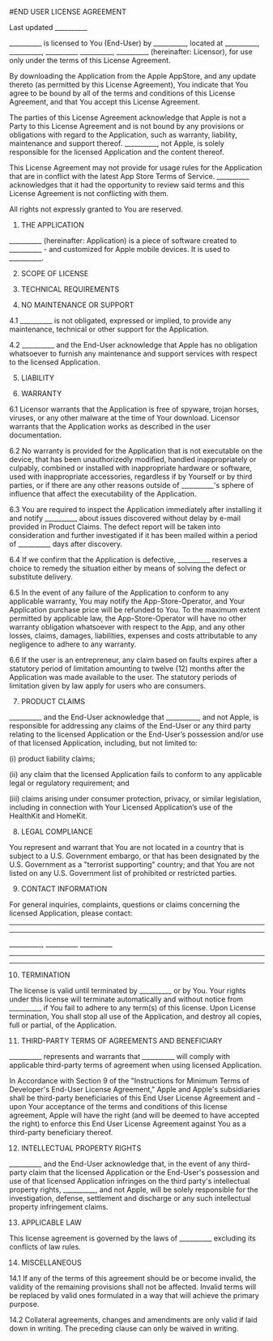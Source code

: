 #END USER LICENSE AGREEMENT

Last updated __________


 
__________ is licensed to You (End-User) by __________, located at __________, __________, __________ __________, __________ (hereinafter: Licensor), for use only under the terms of this License Agreement.
 
By downloading the Application from the Apple AppStore, and any update thereto (as permitted by this License Agreement), You indicate that You agree to be bound by all of the terms and conditions of this License Agreement, and that You accept this License Agreement.
 
The parties of this License Agreement acknowledge that Apple is not a Party to this License Agreement and is not bound by any provisions or obligations with regard to the Application, such as warranty, liability, maintenance and support thereof. __________, not Apple, is solely responsible for the licensed Application and the content thereof.
 
This License Agreement may not provide for usage rules for the Application that are in conflict with the latest App Store Terms of Service. __________ acknowledges that it had the opportunity to review said terms and this License Agreement is not conflicting with them.

All rights not expressly granted to You are reserved.


1. THE APPLICATION
 
__________ (hereinafter: Application) is a piece of software created to __________ - and customized for Apple mobile devices. It is used to __________.


2. SCOPE OF LICENSE
   

3. TECHNICAL REQUIREMENTS


4. NO MAINTENANCE OR SUPPORT

4.1  __________ is not obligated, expressed or implied, to provide any maintenance, technical or other support for the Application.

4.2  __________ and the End-User acknowledge that Apple has no obligation whatsoever to furnish any maintenance and support services with respect to the licensed Application.


5. LIABILITY


6. WARRANTY

6.1  Licensor warrants that the Application is free of spyware, trojan horses, viruses, or any other malware at the time of Your download. Licensor warrants that the Application works as described in the user documentation.

6.2  No warranty is provided for the Application that is not executable on the device, that has been unauthorizedly modified, handled inappropriately or culpably, combined or installed with inappropriate hardware or software, used with inappropriate accessories, regardless if by Yourself or by third parties, or if there are any other reasons outside of __________'s sphere of influence that affect the executability of the Application.

6.3  You are required to inspect the Application immediately after installing it and notify __________ about issues discovered without delay by e-mail provided in Product Claims. The defect report will be taken into consideration and further investigated if it has been mailed within a period of __________ days after discovery.

6.4  If we confirm that the Application is defective, __________ reserves a choice to remedy the situation either by means of solving the defect or substitute delivery.

6.5  In the event of any failure of the Application to conform to any applicable warranty, You may notify the App-Store-Operator, and Your Application purchase price will be refunded to You. To the maximum extent permitted by applicable law, the App-Store-Operator will have no other warranty obligation whatsoever with respect to the App, and any other losses, claims, damages, liabilities, expenses and costs attributable to any negligence to adhere to any warranty.
           
6.6  If the user is an entrepreneur, any claim based on faults expires after a statutory period of limitation amounting to twelve (12) months after the Application was made available to the user. The statutory periods of limitation given by law apply for users who are consumers.

           
7. PRODUCT CLAIMS
 
__________ and the End-User acknowledge that __________, and not Apple, is responsible for addressing any claims of the End-User or any third party relating to the licensed Application or the End-User’s possession and/or use of that licensed Application, including, but not limited to:
 
(i) product liability claims;
           
(ii) any claim that the licensed Application fails to conform to any applicable legal or regulatory requirement; and
           
(iii) claims arising under consumer protection, privacy, or similar legislation, including in connection with Your Licensed Application’s use of the HealthKit and HomeKit.

   
8. LEGAL COMPLIANCE
    
You represent and warrant that You are not located in a country that is subject to a U.S. Government embargo, or that has been designated by the U.S. Government as a "terrorist supporting" country; and that You are not listed on any U.S. Government list of prohibited or restricted parties.

   
9. CONTACT INFORMATION                  
     
For general inquiries, complaints, questions or claims concerning the licensed Application, please contact:
     
__________
__________
__________, __________ __________
__________
__________


10. TERMINATION
    
The license is valid until terminated by __________ or by You. Your rights under this license will terminate automatically and without notice from __________ if You fail to adhere to any term(s) of this license. Upon License termination, You shall stop all use of the Application, and destroy all copies, full or partial, of the Application.


11. THIRD-PARTY TERMS OF AGREEMENTS AND BENEFICIARY
 
__________ represents and warrants that __________ will comply with applicable third-party terms of agreement when using licensed Application.
 
In Accordance with Section 9 of the "Instructions for Minimum Terms of Developer's End-User License Agreement," Apple and Apple's subsidiaries shall be third-party beneficiaries of this End User License Agreement and - upon Your acceptance of the terms and conditions of this license agreement, Apple will have the right (and will be deemed to have accepted the right) to enforce this End User License Agreement against You as a third-party beneficiary thereof.
 

12. INTELLECTUAL PROPERTY RIGHTS
 
__________ and the End-User acknowledge that, in the event of any third-party claim that the licensed Application or the End-User's possession and use of that licensed Application infringes on the third party's intellectual property rights, __________, and not Apple, will be solely responsible for the investigation, defense, settlement and discharge or any such intellectual property infringement claims.
 

13. APPLICABLE LAW
 
This license agreement is governed by the laws of __________ excluding its conflicts of law rules.
 

14. MISCELLANEOUS
          
14.1  If any of the terms of this agreement should be or become invalid, the validity of the remaining provisions shall not be affected. Invalid terms will be replaced by valid ones formulated in a way that will achieve the primary purpose.
             
14.2  Collateral agreements, changes and amendments are only valid if laid down in writing. The preceding clause can only be waived in writing.
